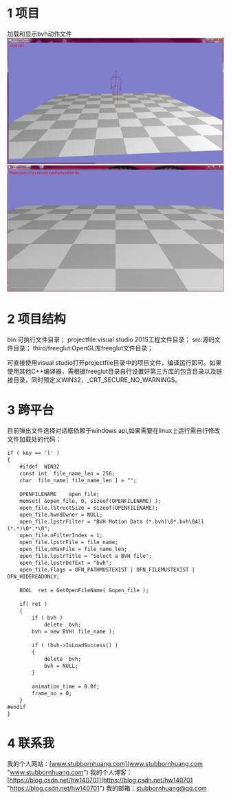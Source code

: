 # 1 项目
加载和显示bvh动作文件
![image](https://github.com/HW140701/LoadandDisplayBVH/blob/master/assest/example1.png)
![image](https://github.com/HW140701/LoadandDisplayBVH/blob/master/assest/example.gif)

# 2 项目结构
bin:可执行文件目录；
projectfile:visual studio 2015工程文件目录；
src:源码文件目录；
third/freeglut:OpenGL库freeglut文件目录；

可直接使用visual studio打开projectfile目录中的项目文件，编译运行即可。如果使用其他C++编译器，需根据freeglut目录自行设置好第三方库的包含目录以及链接目录，同时预定义WIN32，_CRT_SECURE_NO_WARNINGS。

# 3 跨平台
目前弹出文件选择对话框依赖于windows api,如果需要在linux上运行需自行修改文件加载处的代码：
    
	if ( key == 'l' )
	{
		#ifdef  WIN32
		const int  file_name_len = 256;
		char  file_name[ file_name_len ] = "";

		OPENFILENAME	open_file;
		memset( &open_file, 0, sizeof(OPENFILENAME) );
		open_file.lStructSize = sizeof(OPENFILENAME);
		open_file.hwndOwner = NULL;
		open_file.lpstrFilter = "BVH Motion Data (*.bvh)\0*.bvh\0All (*.*)\0*.*\0";
		open_file.nFilterIndex = 1;
		open_file.lpstrFile = file_name;
		open_file.nMaxFile = file_name_len;
		open_file.lpstrTitle = "Select a BVH file";
		open_file.lpstrDefExt = "bvh";
		open_file.Flags = OFN_PATHMUSTEXIST | OFN_FILEMUSTEXIST | OFN_HIDEREADONLY;

		BOOL  ret = GetOpenFileName( &open_file );

		if( ret )
		{
			if ( bvh )
				delete  bvh;
			bvh = new BVH( file_name );

			if ( !bvh->IsLoadSuccess() )
			{
				delete  bvh;
				bvh = NULL;
			}

			animation_time = 0.0f;
			frame_no = 0;
		}
	#endif
	}

# 4 联系我
我的个人网站：[www.stubbornhuang.com](www.stubbornhuang.com "www.stubbornhuang.com")
我的个人博客：[https://blog.csdn.net/hw140701](https://blog.csdn.net/hw140701 "https://blog.csdn.net/hw140701")
我的邮箱：stubbornhuang@qq.com